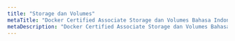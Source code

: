 ```yaml
---
title: "Storage dan Volumes"
metaTitle: "Docker Certified Associate Storage dan Volumes Bahasa Indonesia"
metaDescription: "Docker Certified Associate Storage dan Volumes Bahasa Indonesia"
---
```

